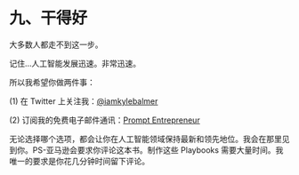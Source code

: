 # 九、干得好

大多数人都走不到这一步。

记住...人工智能发展迅速。非常迅速。

所以我希望你做两件事：

(1) 在 Twitter 上关注我：[@iamkylebalmer](https://twitter.com/iamkylebalmer)[](https://twitter.com/iamkylebalmer)

(2) 订阅我的免费电子邮件通讯：[Prompt Entrepreneur](https://promptentrepreneur.beehiiv.com/)

无论选择哪个选项，都会让你在人工智能领域保持最新和领先地位。我会在那里见到你。PS-亚马逊会要求你评论这本书。制作这些 Playbooks 需要大量时间。我唯一的要求是你花几分钟时间留下评论。

